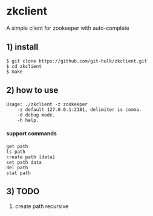 # zkclient

A simple client for zookeeper with auto-complete

## 1) install

```shell
$ git clone https://github.com/git-hulk/zkclient.git 
$ cd zkclient
$ make
```

## 2) how to use

```
Usage: ./zkclient -z zookeeper
    -z default 127.0.0.1:2181, delimiter is comma.
    -d debug mode.
    -h help.
```

#### support commands 

```
get path
ls path
create path [data]
set path data
del path
stat path
```

## 3) TODO

1. create path recursive 
